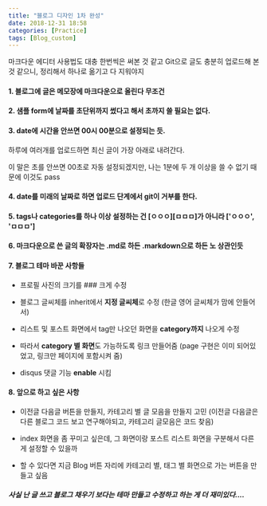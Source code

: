 ```yaml
---
title: "블로그 디자인 1차 완성"
date: 2018-12-31 18:58
categories: [Practice]
tags: [Blog_custom]
---
```


마크다운 에디터 사용법도 대충 한번씩은 써본 것 같고 Git으로 글도
 충분히 업로드해 본 것 같으니, 정리해서 하나로 옮기고 다 지워야지

#### 1. 블로그에 글은 메모장에 마크다운으로 올린다 **무조건**


#### 2. 샘플 form에 날짜를 초단위까지 썼다고 해서 초까지 쓸 필요는 없다.


#### 3. date에 시간을 안쓰면 00시 00분으로 설정되는 듯.
하루에 여러개를 업로드하면 최신 글이 가장 아래로 내려간다.

이 말은 초를 안쓰면 00초로 자동 설정되겠지만, 나는 1분에 두 개 이상을 쓸 수 없기 때문에 이것도 pass


#### 4. date를 미래의 날짜로 하면 업로드 단계에서 git이 거부를 한다.


#### 5. tags나 categories를 하나 이상 설정하는 건 [ㅇㅇㅇ][ㅁㅁㅁ]가 아니라 ['ㅇㅇㅇ', 'ㅁㅁㅁ']


#### 6. 마크다운으로 쓴 글의 확장자는 .md로 하든 .markdown으로 하든 노 상관인듯


#### 7. 블로그 테마 바꾼 사항들

- 프로필 사진의 크기를 ### 크게 수정

- 블로그 글씨체를 inherit에서 **지정 글씨체**로 수정 (한글 영어 글씨체가 맘에 안들어서)

- 리스트 및 포스트 화면에서 tag만 나오던 화면을 **category까지** 나오게 수정

- 따라서 **category 별 화면**도 가능하도록 링크 만들어줌 
(page 구현은 이미 되어있었고, 링크만 페이지에 포함시켜 줌)

- disqus 댓글 기능 **enable** 시킴


#### 8. 앞으로 하고 싶은 사항

- 이전글 다음글 버튼을 만들지, 카테고리 별 글 모음을 만들지 고민
(이전글 다음글은 다른 블로그 코드 보고 연구해야되고, 카테고리 글모음은 코드 찾음)

- index 화면을 좀 꾸미고 싶은데, 그 화면이랑 포스트 리스트 화면을 구분해서 다른게 설정할 수 있을까

- 할 수 있다면 지금 Blog 버튼 자리에 카테고리 별, 태그 별 화면으로 가는 버튼을 만들고 싶음



##### 사실 난 글 쓰고 블로그 채우기 보다는 테마 만들고 수정하고 하는 게 더 재미있다....
